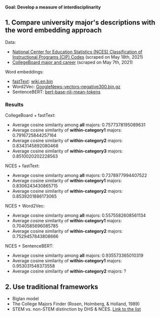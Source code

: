 **Goal: Develop a measure of interdisciplinarity**

## 1. Compare university major's descriptions with the word embedding approach

Data:
* [National Center for Education Statistics (NCES) Classification of Instructional Programs (CIP) Codes](https://nces.ed.gov/ipeds/cipcode/browse.aspx?y=56) (scraped on May 18th, 2021)
* [CollegeBoard major and career](https://bigfuture.collegeboard.org/majors-careers) (scraped on May 7th, 2021)

Word embeddings:
* [fastText](https://fasttext.cc/docs/en/support.html): [wiki.en.bin](https://fasttext.cc/docs/en/pretrained-vectors.html)
* Word2Vec: [GoogleNews-vectors-negative300.bin.gz](https://drive.google.com/file/d/0B7XkCwpI5KDYNlNUTTlSS21pQmM/edit)
* SentenceBERT: [bert-base-nli-mean-tokens](https://github.com/UKPLab/sentence-transformers)

### Results
CollegeBoard + fastText:
* Average cosine similarity among **all** majors: 0.7577378195089631
* Average cosine similarity of **within-category1** majors: 0.7916725844257164
* Average cosine similarity of **within-category2** majors: 0.8343145892080468
* Average cosine similarity of **within-category3** majors: 0.8510020202228563

NCES + fastText:
* Average cosine similarity among **all** majors: 0.7378977994407522
* Average cosine similarity of **within-category1** majors: 0.8306243430865715
* Average cosine similarity of **within-category2** majors: 0.8539201886173065

NCES + Word2Vec:
* Average cosine similarity among **all** majors: 0.5575582608561134
* Average cosine similarity of **within-category1** majors: 0.7040585696085785
* Average cosine similarity of **within-category2** majors: 0.7529457843808666

NCES + SentenceBERT:
* Average cosine similarity among **all** majors: 0.935573365010319
* Average cosine similarity of **within-category1** majors: 0.953031548373558
* Average cosine similarity of **within-category2** majors: ?

## 2. Use traditional frameworks
* Biglan model
* The College Majors Finder (Rosen, Holmberg, & Holland, 1989)
* STEM vs. non-STEM distinction by DHS & NCES. [Link to the list](https://www.ice.gov/sites/default/files/documents/stem-list.pdf)
